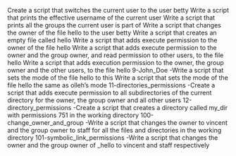 Create a script that switches the current user to the user betty
Write a script that prints the effective username of the current user
Write a script that prints all the groups the current user is part of
Write a script that changes the owner of the file hello to the user betty
Write a script that creates an empty file called hello
Write a script that adds execute permission to the owner of the file hello
Write a script that adds execute permission to the owner and the group owner, and read permission to other users, to the file hello
Write a script that adds execution permission to the owner, the group owner and the other users, to the file hello
9-John_Doe -Write a script that sets the mode of the file hello to this
Write a script that sets the mode of the file hello the same as olleh’s mode
11-directories_permissions -Create a script that adds execute permission to all subdirectories of the current directory for the owner, the group owner and all other users
12-directory_permissions -Create a script that creates a directory called my_dir with permissions 751 in the working directory
100-change_owner_and_group -Write a script that changes the owner to vincent and the group owner to staff for all the files and directories in the working directory
101-symbolic_link_permissions -Write a script that changes the owner and the group owner of _hello to vincent and staff respectively
